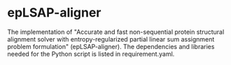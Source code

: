 # epLSAP-aligner
The implementation of "Accurate and fast non-sequential protein structural alignment solver with entropy-regularized partial linear sum assignment problem formulation" (epLSAP-aligner). 
The dependencies and libraries needed for the Python script is listed in requirement.yaml. 
